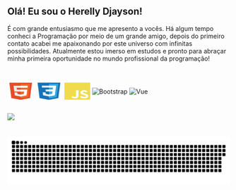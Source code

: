 ## Olá! Eu sou o Herelly Djayson! 
É com grande entusiasmo que me apresento a vocês. Há algum tempo conheci a Programação por meio de um grande amigo, depois do primeiro contato acabei me apaixonando por este universo com infinitas possibilidades. Atualmente estou imerso em estudos e pronto para abraçar minha primeira oportunidade no mundo profissional da programação!
##
<div style="display: inline_block"><br>
 <img align="center" alt="HTML" height="40" width="60" src="https://raw.githubusercontent.com/devicons/devicon/master/icons/html5/html5-original.svg">
 <img align="center" alt="CSS" height="40" width="60" src="https://raw.githubusercontent.com/devicons/devicon/master/icons/css3/css3-original.svg">
 <img align="center" alt="Js" height="40" width="60" src="https://raw.githubusercontent.com/devicons/devicon/master/icons/javascript/javascript-plain.svg">
 <img align="center" alt="Bootstrap" height="40" width="60" src="https://cdn.jsdelivr.net/gh/devicons/devicon@latest/icons/bootstrap/bootstrap-original.svg"/>
 <img align="center" alt="Vue" height="40" width="60" src="https://cdn.jsdelivr.net/gh/devicons/devicon@latest/icons/vuejs/vuejs-original.svg" />
</div>

##

<div>
  <a href="https://www.linkedin.com/in/herelly-djayson-prates-6b190a2a9/" target="_blank"><img src="https://img.shields.io/badge/-LinkedIn-%230077B5?style=for-the-badge&logo=linkedin&logoColor=white" 
     target="_blank"></a> 
</div> 
<br><br>

<picture>
  <source media="(prefers-color-scheme: dark)" srcset="https://raw.githubusercontent.com/herellydjayson/herellydjayson/output/github-contribution-grid-snake-dark.svg">
  <source media="(prefers-color-scheme: light)" srcset="https://raw.githubusercontent.com/herellydjayson/herellydjayson/output/github-contribution-grid-snake.svg">
  <img alt="github contribution grid snake animation" src="https://raw.githubusercontent.com/herellydjayson/herellydjayson/output/github-contribution-grid-snake.svg">
</picture>
